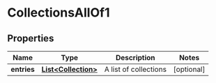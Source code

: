 

# CollectionsAllOf1


## Properties

| Name | Type | Description | Notes |
|------------ | ------------- | ------------- | -------------|
|**entries** | [**List&lt;Collection&gt;**](Collection.md) | A list of collections |  [optional] |



